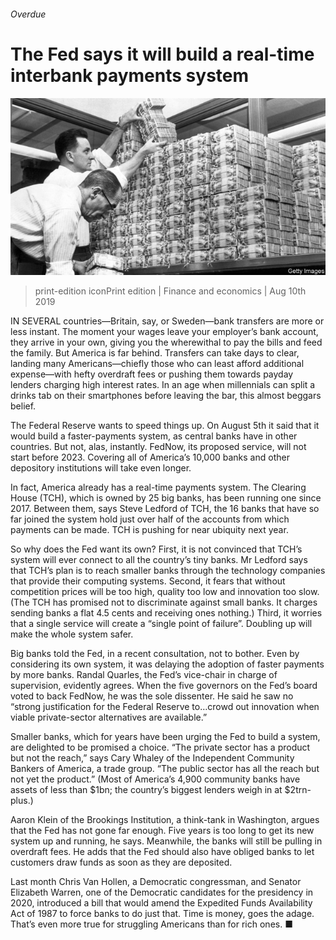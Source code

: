 ###### Overdue

# The Fed says it will build a real-time interbank payments system 

![image](images/20190810_FNP504.jpg) 

> print-edition iconPrint edition | Finance and economics | Aug 10th 2019 

IN SEVERAL countries—Britain, say, or Sweden—bank transfers are more or less instant. The moment your wages leave your employer’s bank account, they arrive in your own, giving you the wherewithal to pay the bills and feed the family. But America is far behind. Transfers can take days to clear, landing many Americans—chiefly those who can least afford additional expense—with hefty overdraft fees or pushing them towards payday lenders charging high interest rates. In an age when millennials can split a drinks tab on their smartphones before leaving the bar, this almost beggars belief. 

The Federal Reserve wants to speed things up. On August 5th it said that it would build a faster-payments system, as central banks have in other countries. But not, alas, instantly. FedNow, its proposed service, will not start before 2023. Covering all of America’s 10,000 banks and other depository institutions will take even longer. 

In fact, America already has a real-time payments system. The Clearing House (TCH), which is owned by 25 big banks, has been running one since 2017. Between them, says Steve Ledford of TCH, the 16 banks that have so far joined the system hold just over half of the accounts from which payments can be made. TCH is pushing for near ubiquity next year. 

So why does the Fed want its own? First, it is not convinced that TCH’s system will ever connect to all the country’s tiny banks. Mr Ledford says that TCH’s plan is to reach smaller banks through the technology companies that provide their computing systems. Second, it fears that without competition prices will be too high, quality too low and innovation too slow. (The TCH has promised not to discriminate against small banks. It charges sending banks a flat 4.5 cents and receiving ones nothing.) Third, it worries that a single service will create a “single point of failure”. Doubling up will make the whole system safer. 

Big banks told the Fed, in a recent consultation, not to bother. Even by considering its own system, it was delaying the adoption of faster payments by more banks. Randal Quarles, the Fed’s vice-chair in charge of supervision, evidently agrees. When the five governors on the Fed’s board voted to back FedNow, he was the sole dissenter. He said he saw no “strong justification for the Federal Reserve to…crowd out innovation when viable private-sector alternatives are available.” 

Smaller banks, which for years have been urging the Fed to build a system, are delighted to be promised a choice. “The private sector has a product but not the reach,” says Cary Whaley of the Independent Community Bankers of America, a trade group. “The public sector has all the reach but not yet the product.” (Most of America’s 4,900 community banks have assets of less than $1bn; the country’s biggest lenders weigh in at $2trn-plus.) 

Aaron Klein of the Brookings Institution, a think-tank in Washington, argues that the Fed has not gone far enough. Five years is too long to get its new system up and running, he says. Meanwhile, the banks will still be pulling in overdraft fees. He adds that the Fed should also have obliged banks to let customers draw funds as soon as they are deposited. 

Last month Chris Van Hollen, a Democratic congressman, and Senator Elizabeth Warren, one of the Democratic candidates for the presidency in 2020, introduced a bill that would amend the Expedited Funds Availability Act of 1987 to force banks to do just that. Time is money, goes the adage. That’s even more true for struggling Americans than for rich ones. ■ 

